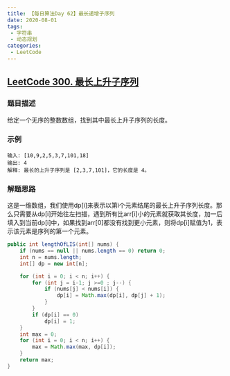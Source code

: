 ```yaml
---
title: 【每日算法Day 62】最长递增子序列
date: 2020-08-01
tags:
 - 字符串
 - 动态规划
categories:
 - LeetCode
---
```


## [LeetCode 300. 最长上升子序列](https://leetcode-cn.com/problems/longest-increasing-subsequence/)
### 题目描述
给定一个无序的整数数组，找到其中最长上升子序列的长度。

### 示例
```
输入: [10,9,2,5,3,7,101,18]
输出: 4 
解释: 最长的上升子序列是 [2,3,7,101]，它的长度是 4。
```

### 解题思路
这是一维数组，我们使用dp[i]来表示以第i个元素结尾的最长上升子序列长度。那么只需要从dp[i]开始往左扫描，遇到所有比arr[i]小的元素就获取其长度，加一后填入到当前dp[i]中，如果找到arr[0]都没有找到更小元素，则将dp[i]赋值为1，表示该元素是序列的第一个元素。
```java
public int lengthOfLIS(int[] nums) {
    if (nums == null || nums.length == 0) return 0;
    int n = nums.length;
    int[] dp = new int[n];

    for (int i = 0; i < n; i++) {
        for (int j = i-1; j >=0 ; j--) {
            if (nums[j] < nums[i]) {
                dp[i] = Math.max(dp[i], dp[j] + 1);
            }
        }
        if (dp[i] == 0)
            dp[i] = 1;
    }
    int max = 0;
    for (int i = 0; i < n; i++) {
        max = Math.max(max, dp[i]);
    }
    return max;
}
```